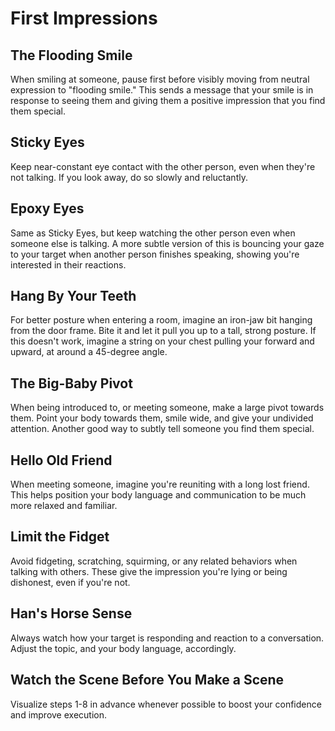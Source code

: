 # First Impressions

## The Flooding Smile

When smiling at someone, pause first before visibly moving from neutral expression to "flooding smile." This sends a message that your smile is in response to seeing them and giving them a positive impression that you find them special.

## Sticky Eyes

Keep near-constant eye contact with the other person, even when they're not talking. If you look away, do so slowly and reluctantly.

## Epoxy Eyes

Same as Sticky Eyes, but keep watching the other person even when someone else is talking. A more subtle version of this is bouncing your gaze to your target when another person finishes speaking, showing you're interested in their reactions.

## Hang By Your Teeth

For better posture when entering a room, imagine an iron-jaw bit hanging from the door frame. Bite it and let it pull you up to a tall, strong posture. If this doesn't work, imagine a string on your chest pulling your forward and upward, at around a 45-degree angle.

## The Big-Baby Pivot

When being introduced to, or meeting someone, make a large pivot towards them. Point your body towards them, smile wide, and give your undivided attention. Another good way to subtly tell someone you find them special.

## Hello Old Friend

When meeting someone, imagine you're reuniting with a long lost friend. This helps position your body language and communication to be much more relaxed and familiar.

## Limit the Fidget

Avoid fidgeting, scratching, squirming, or any related behaviors when talking with others. These give the impression you're lying or being dishonest, even if you're not.

## Han's Horse Sense

Always watch how your target is responding and reaction to a conversation. Adjust the topic, and your body language, accordingly.

## Watch the Scene Before You Make a Scene

Visualize steps 1-8 in advance whenever possible to boost your confidence and improve execution.

